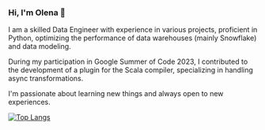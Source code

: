 ### Hi, I'm Olena 👋

I am a skilled Data Engineer with experience in various projects, proficient in Python, optimizing the performance of data warehouses (mainly Snowflake) and data modeling.

During my participation in Google Summer of Code 2023, I contributed to the development of a plugin for the Scala compiler, specializing in handling async transformations. 

I'm passionate about learning new things and always open to new experiences.

[![Top Langs](https://github-readme-stats.vercel.app/api/top-langs/?username=alnkravchenko&layout=compact)](https://github.com/alnkravchenko/github-readme-stats)

<!--
**alnkravchenko/alnkravchenko** is a ✨ _special_ ✨ repository because its `README.md` (this file) appears on your GitHub profile.

Here are some ideas to get you started:

- 🔭 I’m currently working on ...
- 🌱 I’m currently learning ...
- 👯 I’m looking to collaborate on ...
- 🤔 I’m looking for help with ...
- 💬 Ask me about ...
- 📫 How to reach me: ...
- 😄 Pronouns: ...
- ⚡ Fun fact: ...
-->
